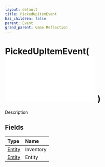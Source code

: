 ```yaml
---
layout: default
title: PickedUpItemEvent
has_children: false
parent: Event
grand_parent: Game Reflection
---
```

# PickedUpItemEvent( ![ EntityEventBase ](/game-reflection/events/entity_event_base.md) )
Description 

## Fields
| Type | Name |
|:-------------|:--------------|
| [Entity](/game-reflection/classes/entity.md) | Inventory |
| [Entity](/game-reflection/classes/entity.md) | Entity |
